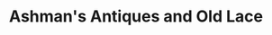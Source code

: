 ---
title: "Ashman's Antiques and Old Lace"
url: /welshpool/ashmans-antiques-and-old-lace/
shop: Kleidung
---